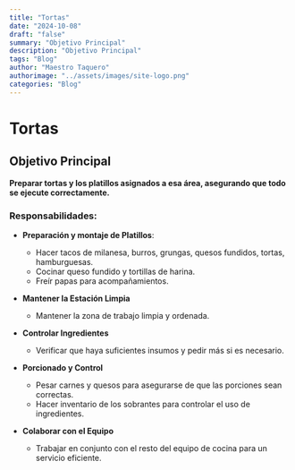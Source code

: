 ```yaml
---
title: "Tortas"
date: "2024-10-08"
draft: "false"
summary: "Objetivo Principal"
description: "Objetivo Principal"
tags: "Blog"
author: "Maestro Taquero"
authorimage: "../assets/images/site-logo.png"
categories: "Blog"
---
```

# Tortas

## Objetivo Principal
**Preparar tortas y los platillos asignados a esa área, asegurando que todo se ejecute correctamente.**

### Responsabilidades:

- **Preparación y montaje de Platillos**:
  - Hacer tacos de milanesa, burros, grungas, quesos fundidos, tortas, hamburguesas.
  - Cocinar queso fundido y tortillas de harina.
  - Freír papas para acompañamientos.
	
- **Mantener la Estación Limpia**
	- Mantener la zona de trabajo limpia y ordenada.
	
- **Controlar Ingredientes** 
	- Verificar que haya suficientes insumos y pedir más si es necesario.
	
- **Porcionado y Control**
  - Pesar carnes y quesos para asegurarse de que las porciones sean correctas.
  - Hacer inventario de los sobrantes para controlar el uso de ingredientes.

- **Colaborar con el Equipo**
  - Trabajar en conjunto con el resto del equipo de cocina para un servicio eficiente.
